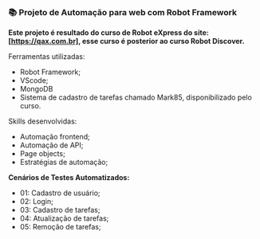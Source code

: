 ### 📚 Projeto de Automação para web com Robot Framework

**Este projeto é resultado do curso de Robot eXpress do site: [https://qax.com.br], esse curso é posterior ao curso Robot Discover.**

Ferramentas utilizadas: 
- Robot Framework;
- VScode;
- MongoDB
- Sistema de cadastro de tarefas chamado Mark85, disponibilizado pelo curso.

Skills desenvolvidas:
- Automação frontend;
- Automação de API;
- Page objects;
- Estratégias de automação;

**Cenários de Testes Automatizados:**
- 01: Cadastro de usuário;
- 02: Login;
- 03: Cadastro de tarefas;
- 04: Atualização de tarefas;
- 05: Remoção de tarefas;

